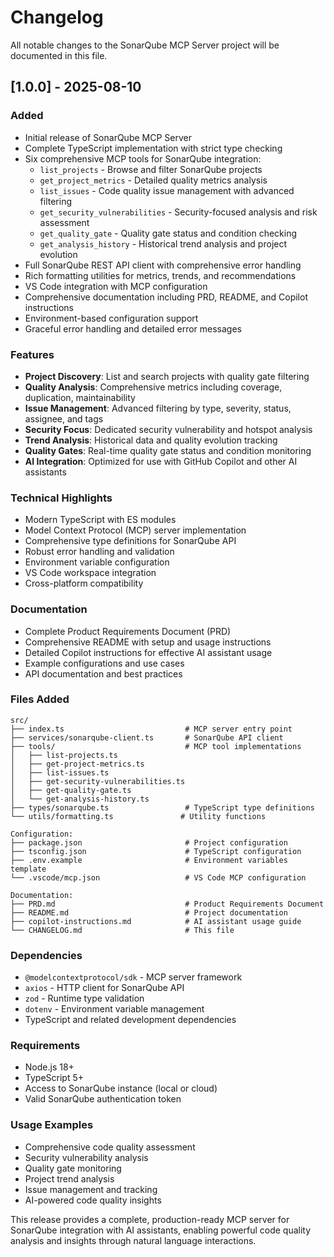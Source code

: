 # Changelog

All notable changes to the SonarQube MCP Server project will be documented in this file.

## [1.0.0] - 2025-08-10

### Added
- Initial release of SonarQube MCP Server
- Complete TypeScript implementation with strict type checking
- Six comprehensive MCP tools for SonarQube integration:
  - `list_projects` - Browse and filter SonarQube projects
  - `get_project_metrics` - Detailed quality metrics analysis
  - `list_issues` - Code quality issue management with advanced filtering
  - `get_security_vulnerabilities` - Security-focused analysis and risk assessment
  - `get_quality_gate` - Quality gate status and condition checking
  - `get_analysis_history` - Historical trend analysis and project evolution
- Full SonarQube REST API client with comprehensive error handling
- Rich formatting utilities for metrics, trends, and recommendations
- VS Code integration with MCP configuration
- Comprehensive documentation including PRD, README, and Copilot instructions
- Environment-based configuration support
- Graceful error handling and detailed error messages

### Features
- **Project Discovery**: List and search projects with quality gate filtering
- **Quality Analysis**: Comprehensive metrics including coverage, duplication, maintainability
- **Issue Management**: Advanced filtering by type, severity, status, assignee, and tags
- **Security Focus**: Dedicated security vulnerability and hotspot analysis
- **Trend Analysis**: Historical data and quality evolution tracking
- **Quality Gates**: Real-time quality gate status and condition monitoring
- **AI Integration**: Optimized for use with GitHub Copilot and other AI assistants

### Technical Highlights
- Modern TypeScript with ES modules
- Model Context Protocol (MCP) server implementation
- Comprehensive type definitions for SonarQube API
- Robust error handling and validation
- Environment variable configuration
- VS Code workspace integration
- Cross-platform compatibility

### Documentation
- Complete Product Requirements Document (PRD)
- Comprehensive README with setup and usage instructions
- Detailed Copilot instructions for effective AI assistant usage
- Example configurations and use cases
- API documentation and best practices

### Files Added
```
src/
├── index.ts                           # MCP server entry point
├── services/sonarqube-client.ts       # SonarQube API client
├── tools/                             # MCP tool implementations
│   ├── list-projects.ts
│   ├── get-project-metrics.ts
│   ├── list-issues.ts
│   ├── get-security-vulnerabilities.ts
│   ├── get-quality-gate.ts
│   └── get-analysis-history.ts
├── types/sonarqube.ts                 # TypeScript type definitions
└── utils/formatting.ts               # Utility functions

Configuration:
├── package.json                       # Project configuration
├── tsconfig.json                      # TypeScript configuration
├── .env.example                       # Environment variables template
└── .vscode/mcp.json                   # VS Code MCP configuration

Documentation:
├── PRD.md                             # Product Requirements Document
├── README.md                          # Project documentation
├── copilot-instructions.md            # AI assistant usage guide
└── CHANGELOG.md                       # This file
```

### Dependencies
- `@modelcontextprotocol/sdk` - MCP server framework
- `axios` - HTTP client for SonarQube API
- `zod` - Runtime type validation
- `dotenv` - Environment variable management
- TypeScript and related development dependencies

### Requirements
- Node.js 18+ 
- TypeScript 5+
- Access to SonarQube instance (local or cloud)
- Valid SonarQube authentication token

### Usage Examples
- Comprehensive code quality assessment
- Security vulnerability analysis
- Quality gate monitoring
- Project trend analysis
- Issue management and tracking
- AI-powered code quality insights

This release provides a complete, production-ready MCP server for SonarQube integration with AI assistants, enabling powerful code quality analysis and insights through natural language interactions.
